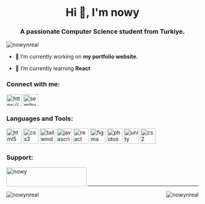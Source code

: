<h1 align="center">Hi 👋, I'm nowy</h1>
<h3 align="center">A passionate Computer Science student from Turkiye.</h3>

<p align="left"> <img src="https://komarev.com/ghpvc/?username=nowynreal&label=Profile%20views&color=740d91&style=flat" alt="nowynreal" /> </p>

- 🔭 I’m currently working on **my portfolio website.**

- 🌱 I’m currently learning **React**

<h3 align="left">Connect with me:</h3>
<p align="left">
<a href="https://www.linkedin.com/in/semihyckn/" target="blank"><img align="center" src="https://raw.githubusercontent.com/rahuldkjain/github-profile-readme-generator/master/src/images/icons/Social/linked-in-alt.svg" alt="https://www.linkedin.com/in/semihyckn/" height="30" width="40" /></a>
<a href="https://instagram.com/semihyckn" target="blank"><img align="center" src="https://raw.githubusercontent.com/rahuldkjain/github-profile-readme-generator/master/src/images/icons/Social/instagram.svg" alt="semihyckn" height="30" width="40" /></a>
</p>

<h3 align="left">Languages and Tools:</h3>
<p align="left">
  <img src="https://github.com/user-attachments/assets/a8f13513-3a6b-4a51-a6c0-37f00094348a" alt="html5" width="40" height="40"/> 
  <img src="https://github.com/user-attachments/assets/0d74d997-def8-459a-8aa6-5a01e53cf4ac" alt="css3" width="40" height="40"/> 
  <img src="https://github.com/user-attachments/assets/85a3df95-42b0-4e56-b13a-d4cfa4713cbb" alt="tailwind" width="40" height="40"/> 
  <img src="https://github.com/user-attachments/assets/4a2336e1-2d16-4b70-97e1-d1e292150ff9" alt="javascript" width="40" height="40"/> 
  <img src="https://github.com/user-attachments/assets/b38b7107-14ee-4d4d-b575-0fbb11689a5a" alt="react" width="40" height="40"/> 
  <img src="https://github.com/user-attachments/assets/bb22fdf5-5136-46ec-b521-c057f9441e35" alt="figma" width="40" height="40"/> 
  <img src="https://upload.wikimedia.org/wikipedia/commons/a/af/Adobe_Photoshop_CC_icon.svg" alt="photoshop" width="40" height="40"/> 
  <img src="https://github.com/user-attachments/assets/48432372-08d9-40a9-a647-3f3021b55238" alt="unity" width="40" height="40"/>
  <img src="https://github.com/user-attachments/assets/f699fece-5019-4d06-8cac-d3226b48aa47" alt="cs2" width="40" height="40"/></p>

<h3 align="left">Support:</h3>

<p><a href="https://www.buymeacoffee.com/nowy"> <img align="left" src="https://cdn.buymeacoffee.com/buttons/v2/default-yellow.png" height="50" width="210" alt="nowy" /></a></p><br><br>

---

<p><img align="right"src="https://github-readme-stats.vercel.app/api/top-langs?username=nowynreal&show_icons=true&theme=dark&locale=en&layout=compact" alt="nowynreal" /></p>

<p><img align="left" src="https://github-readme-streak-stats.herokuapp.com/?user=nowynreal&theme=dark" alt="nowynreal" /></p>
